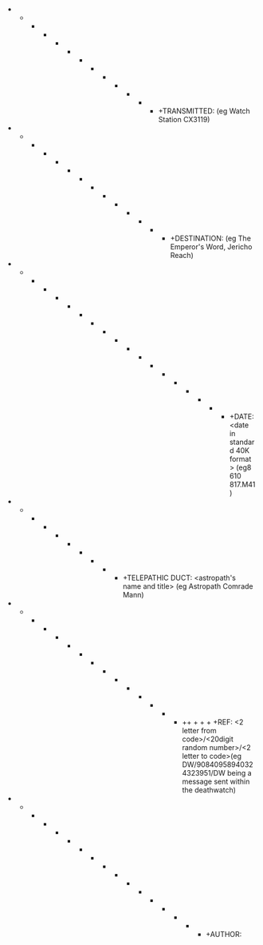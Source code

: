 + + + + + + + + + + + + + +TRANSMITTED: <location transmitted from> (eg Watch Station CX3119)
+ + + + + + + + + + + + + + +DESTINATION: <location transmitted to> (eg The Emperor's Word, Jericho Reach)
+ + + + + + + + + + + + + + + + + + + +DATE: <date in standard 40K format> (eg8 610 817.M41)
+ + + + + + + + + + +TELEPATHIC DUCT: <astropath's name and title> (eg Astropath Comrade Mann)
+ + + + + + + + + + + + + + + ++ + + + +REF: <2 letter from code>/<20digit random number>/<2 letter to code>(eg DW/90840958940324323951/DW being a message sent within the deathwatch)
+ + + + + + + + + + + + + + + + + +AUTHOR: <Title and full name of Author> (eg Brother Librarian Sonus)
+ + + + + + + + + + + + + + + + + +SUBJECT: <subject> (eg Discoveries in the Outer Reach)
+ + + + + + + + + + + + + + + + +THOUGHT: <Grim dark phrase> (eg Knowledge is power. Guard it well)

<Standard contents>
  
